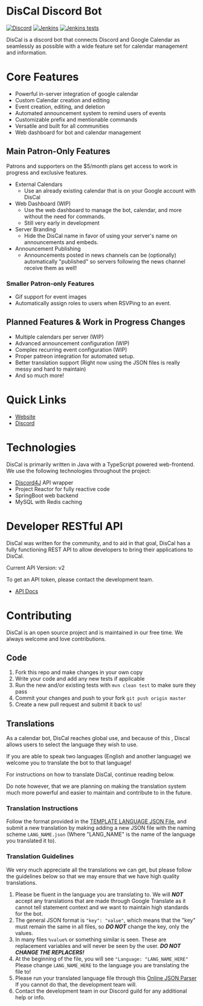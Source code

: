 # DisCal Discord Bot

[![Discord](https://img.shields.io/discord/375357265198317579?label=DreamExposure&style=flat-square)](https://discord.gg/2TFqyuy)
[![Jenkins](https://img.shields.io/jenkins/build?jobUrl=https%3A%2F%2Fjenkins.dreamexposure.org%2Fjob%2FDisCal%2F&style=flat-square)](https://jenkins.dreamexposure.org/job/DisCal/)
[![Jenkins tests](https://img.shields.io/jenkins/tests?compact_message&jobUrl=https%3A%2F%2Fentrapta.dreamexposure.org%2Fjob%2FDisCal%2F&style=flat-square)](https://jenkins.dreamexposure.org/job/DisCal/tests)

DisCal is a discord bot that connects Discord and Google Calendar as seamlessly as possible with a wide feature set for calendar management and information.

# Core Features

* Powerful in-server integration of google calendar
* Custom Calendar creation and editing
* Event creation, editing, and deletion
* Automated announcement system to remind users of events
* Customizable prefix and mentionable commands
* Versatile and built for all communities
* Web dashboard for bot and calendar management

## Main Patron-Only Features

Patrons and supporters on the $5/month plans get access to work in progress and exclusive features.

* External Calendars
    - Use an already existing calendar that is on your Google account with DisCal
* Web Dashboard (WIP)
    - Use the web dashboard to manage the bot, calendar, and more without the need for commands.
    - Still very early in development
* Server Branding
    - Hide the DisCal name in favor of using your server's name on announcements and embeds.
* Announcement Publishing
    - Announcements posted in news channels can be (optionally) automatically "published" so servers following the news
      channel receive them as well!

### Smaller Patron-only Features

* Gif support for event images
* Automatically assign roles to users when RSVPing to an event.

## Planned Features & Work in Progress Changes

* Multiple calendars per server (WIP)
* Advanced announcement configuration (WIP)
* Complex recurring event configuration (WIP)
* Proper patreon integration for automated setup.
* Better translation support (Right now using the JSON files is really messy and hard to maintain)
* And so much more!

# Quick Links

* [Website](https://www.discalbot.com)
* [Discord](https://discord.gg/2TFqyuy)

# Technologies

DisCal is primarily written in Java with a TypeScript powered web-frontend.
We use the following technologies throughout the project:
* [Discord4J](https://github.com/Discord4J/Discord4J) API wrapper
* Project Reactor for fully reactive code
* SpringBoot web backend
* MySQL with Redis caching

# Developer RESTful API

DisCal was written for the community, and to aid in that goal, DisCal has a fully functioning REST API to allow developers to bring their applications to DisCal.

Current API Version: v2

To get an API token, please contact the development team.
* [API Docs](https://www.discalbot.com/docs/api/overview)

# Contributing

DisCal is an open source project and is maintained in our free time. We always welcome and love contributions.

## Code

1. Fork this repo and make changes in your own copy
2. Write your code and add any new tests if applicable
3. Run the new and/or existing tests with `mvn clean test` to make sure they pass
4. Commit your changes and push to your fork `git push origin master`
5. Create a new pull request and submit it back to us!

## Translations

As a calendar bot, DisCal reaches global use, and because of this , Discal allows users to select the language they wish to use.

If you are able to speak two languages (English and another language) we welcome you to translate the bot to that language!

For instructions on how to translate DisCal, continue reading below.

Do note however, that we are planning on making the translation system much more powerful and easier to maintain and contribute to in the future.

### Translation Instructions

Follow the format provided in the [TEMPLATE LANGUAGE JSON File.](core/src/main/resources/languages/TEMPLATE.json) and 
submit a new translation by making adding a new JSON file with the naming scheme `LANG_NAME.json` (Where "LANG_NAME" is the name of the language you translated it to).

### Translation Guidelines

We very much appreciate all the translations we can get, but please follow the guidelines below so that we may ensure that we have high quality translations.

1. Please be fluent in the language you are translating to. We will ***NOT*** accept any translations that are made through Google Translate as it cannot tell statement context and we want to maintain high standards for the bot.
2. The general JSON format is `"key": "value"`, which means that the "key" must remain the same in all files, so ***DO NOT*** change the key, only the values.
3. In many files `%value%` or something similar is seen. These are replacement variables and will never be seen by the user. ***DO NOT CHANGE THE REPLACERS!*** 
4. At the beginning of the file, you will see `"Language: "LANG_NAME_HERE"` Please change `LANG_NAME_HERE` to the language you are translating the file to!
5. Please run your translated language file through this [Online JSON Parser](http://jsonparseronline.com) If you cannot do that, the development team will.
6. Contact the development team in our Discord guild for any additional help or info.

